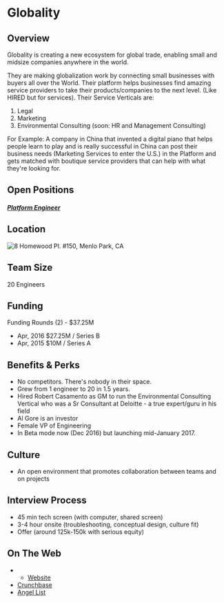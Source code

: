 # Globality

## Overview
Globality is creating a new ecosystem for global trade, enabling small and midsize companies anywhere in the world.

They are making globalization work by connecting small businesses with buyers all over the World. Their platform helps businesses find amazing service providers to take their products/companies to the next level.
(Like HIRED but for services).
Their Service Verticals are:
1) Legal
2) Marketing
3) Environmental Consulting
(soon: HR and Management Consulting)

For Example:
A company in China that invented a digital piano that helps people learn to play and is really successful in China can post their business needs (Marketing Services to enter the U.S.) in the Platform and gets matched with boutique service providers that can help with what they're looking for.

## Open Positions
##### [Platform Engineer](platform-engineer.md)

## Location
![8 Homewood Pl. #150, Menlo Park, CA](https://maps.googleapis.com/maps/api/staticmap?center=8+Homewood+Pl.,+Menlo+Park,+CA&zoom=13&scale=false&size=600x300&maptype=roadmap&format=png&visual_refresh=true&markers=size:mid%7Ccolor:0xff0000%7Clabel:%7C8+Homewood+Pl.,+Menlo+Park,+CA)  

## Team Size
20 Engineers

## Funding
Funding Rounds (2) - $37.25M
+ Apr, 2016	$27.25M / Series B
+ Apr, 2015	$10M / Series A

## Benefits & Perks
+ No competitors. There's nobody in their space.
+ Grew from 1 engineer to 20 in 1.5 years.
+ Hired Robert Casamento as GM to run the Environmental Consulting Vertical who was a Sr Consultant at Deloitte - a true expert/guru in his field
+ Al Gore is an investor
+ Female VP of Engineering
+ In Beta mode now (Dec 2016) but launching mid-January 2017.

## Culture
+ An open environment that promotes collaboration between teams and on projects

## Interview Process
+ 45 min tech screen (with computer, shared screen)
+ 3-4 hour onsite (troubleshooting, conceptual design, culture fit)
+ Offer (around 125k-150k with serious equity)

## On The Web
+ + [Website](https://www.globality.com/)
+ [Crunchbase](https://www.crunchbase.com/organization/globality-inc#/entity)
+ [Angel List](https://angel.co/globality-1)
